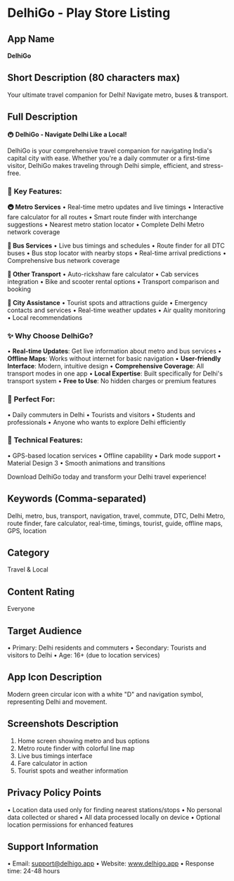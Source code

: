 # DelhiGo - Play Store Listing

## App Name
**DelhiGo**

## Short Description (80 characters max)
Your ultimate travel companion for Delhi! Navigate metro, buses & transport.

## Full Description
🚇 **DelhiGo - Navigate Delhi Like a Local!**

DelhiGo is your comprehensive travel companion for navigating India's capital city with ease. Whether you're a daily commuter or a first-time visitor, DelhiGo makes traveling through Delhi simple, efficient, and stress-free.

### 🚀 **Key Features:**

**🚇 Metro Services**
• Real-time metro updates and live timings
• Interactive fare calculator for all routes
• Smart route finder with interchange suggestions
• Nearest metro station locator
• Complete Delhi Metro network coverage

**🚌 Bus Services**
• Live bus timings and schedules
• Route finder for all DTC buses
• Bus stop locator with nearby stops
• Real-time arrival predictions
• Comprehensive bus network coverage

**🚖 Other Transport**
• Auto-rickshaw fare calculator
• Cab services integration
• Bike and scooter rental options
• Transport comparison and booking

**📍 City Assistance**
• Tourist spots and attractions guide
• Emergency contacts and services
• Real-time weather updates
• Air quality monitoring
• Local recommendations

### ✨ **Why Choose DelhiGo?**

• **Real-time Updates**: Get live information about metro and bus services
• **Offline Maps**: Works without internet for basic navigation
• **User-friendly Interface**: Modern, intuitive design
• **Comprehensive Coverage**: All transport modes in one app
• **Local Expertise**: Built specifically for Delhi's transport system
• **Free to Use**: No hidden charges or premium features

### 🎯 **Perfect For:**
• Daily commuters in Delhi
• Tourists and visitors
• Students and professionals
• Anyone who wants to explore Delhi efficiently

### 🔧 **Technical Features:**
• GPS-based location services
• Offline capability
• Dark mode support
• Material Design 3
• Smooth animations and transitions

Download DelhiGo today and transform your Delhi travel experience!

## Keywords (Comma-separated)
Delhi, metro, bus, transport, navigation, travel, commute, DTC, Delhi Metro, route finder, fare calculator, real-time, timings, tourist, guide, offline maps, GPS, location

## Category
Travel & Local

## Content Rating
Everyone

## Target Audience
• Primary: Delhi residents and commuters
• Secondary: Tourists and visitors to Delhi
• Age: 16+ (due to location services)

## App Icon Description
Modern green circular icon with a white "D" and navigation symbol, representing Delhi and movement.

## Screenshots Description
1. Home screen showing metro and bus options
2. Metro route finder with colorful line map
3. Live bus timings interface
4. Fare calculator in action
5. Tourist spots and weather information

## Privacy Policy Points
• Location data used only for finding nearest stations/stops
• No personal data collected or shared
• All data processed locally on device
• Optional location permissions for enhanced features

## Support Information
• Email: support@delhigo.app
• Website: www.delhigo.app
• Response time: 24-48 hours




